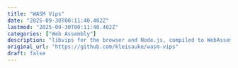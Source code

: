 ```yaml
---
title: "WASM Vips"
date: "2025-09-30T00:11:40.402Z"
lastmod: "2025-09-30T00:11:40.402Z"
categories: ["Web Assembly"]
description: "libvips for the browser and Node.js, compiled to WebAssembly with Emscripten. - kleisauke/wasm-vips"
original_url: "https://github.com/kleisauke/wasm-vips"
draft: false
---
```

